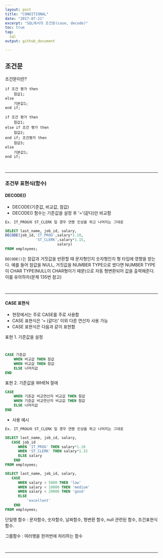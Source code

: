 ```yaml
---
layout: post
title: "CONDITIONAL"
date: "2017-07-21"
excerpt: "SQL에서의 조건문(case, decode)"
toc: true
tag:
  sql
output: github_document

---
```


## 조건문

조건문이란?

```
if 조건 평가 then
    참값1;
else
    기본값1;
end if;
```
```
if 조건 평가 then
    참값1;
else if 조건 평가 then
    참값2;
end if; 조건평가 then
    참값3;
else
    기본값1;
end if;
```

<br>

***

### 조건부 표현식(함수)

#### DECODE()

* DECODE(기준값, 비교값, 참값)
* DECODE() 함수는 기준값을 설정 후 '='(같다)만 비교함

```sql
Ex. IT_PROG와 ST_CLERK 일 경우 연봉 인상을 하고 나머지는 그대로

SELECT last_name, job_id, salary,
DECODE(job_id,'IT_PROG',salary*1.10,
              'ST_CLERK',salary*1.15,
                        salary)
FROM employees;
```

`DECODE()`는 참값과 거짓값을 반환할 때 문자형인지 숫자형인지 형 타입에 영향을 받는다. 예를 들어 참값을 NULL, 거짓값을 NUMBER TYPE으로 썼다면 NUMBER TYPE이 CHAR TYPE(NULL이 CHAR형이기 때문)으로 자동 형변환되어 값을 출력해준다. 이를 유의하자(문제 135번 참고)

<BR>

***

#### CASE 표현식


* 현장에서는 주로 CASE를 주로 사용함
* CASE 표현식은 '= (같다)' 이외 다른 연산자 사용 가능
* CASE 표현식은 다음과 같이 표현함



표현 1. 기준값을 설정
```sql


CASE 기준값
    WHEN 비교값 THEN 참값
    WHEN 비교값 THEN 참값
    ELSE 나머지값
END
```
표현 2. 기준값을 WHEN 절에
```sql
CASE 
    WHEN 기준값 비교연산자 비교값 THEN 참값
    WHEN 기준값 비교연산자 비교값 THEN 참값
    ELSE 나머지값
END
```

* 사용 예시

```sql
Ex. IT_PROG와 ST_CLERK 일 경우 연봉 인상을 하고 나머지는 그대로

SELECT last_name, job_id, salary,
   CASE job_id
      WHEN 'IT_PROG' THEN salary*1.10
      WHEN 'ST_CLERK' THEN salary*1.15
      ELSE salary
    END
FROM employees;
```
```sql
SELECT last_name, job_id, salary,
   CASE
      WHEN salary < 5000 THEN 'low'
      WHEN salary < 10000 THEN 'medium'
      WHEN salary < 20000 THEN 'good'
      ELSE
          'excellent'
    END
FROM employees;
```

단일행 함수 : 문자함수, 숫자함수, 날짜함수, 형변환 함수, null 관련된 함수, 조건표현식 함수.

그룹함수 : 여러행을 한꺼번에 처리하는 함수


<br>

***
